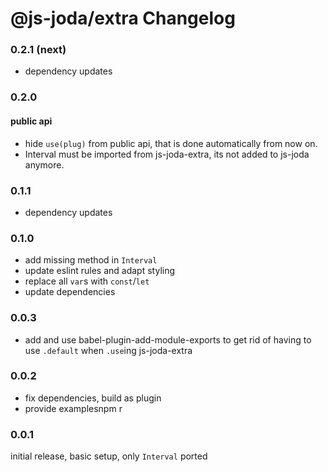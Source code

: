 @js-joda/extra Changelog
=========

### 0.2.1 (next)

* dependency updates

### 0.2.0

#### public api

* hide `use(plug)` from public api, that is done automatically from now on.
* Interval must be imported from js-joda-extra, its not added to js-joda anymore. 

### 0.1.1

* dependency updates

### 0.1.0

* add missing method in `Interval`
* update eslint rules and adapt styling
* replace all `var`s with `const`/`let`
* update dependencies

### 0.0.3

* add and use babel-plugin-add-module-exports to get rid of having to use `.default` when `.use`ing js-joda-extra

### 0.0.2

* fix dependencies, build as plugin
* provide examplesnpm r

### 0.0.1

initial release, basic setup, only `Interval` ported 
